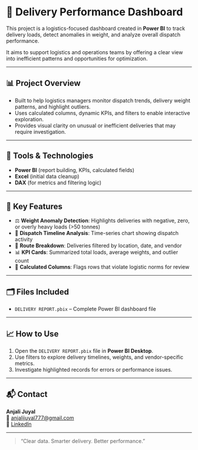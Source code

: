 # 🚚 Delivery Performance Dashboard

This project is a logistics-focused dashboard created in **Power BI** to track delivery loads, detect anomalies in weight, and analyze overall dispatch performance.

It aims to support logistics and operations teams by offering a clear view into inefficient patterns and opportunities for optimization.

---

## 📊 Project Overview

- Built to help logistics managers monitor dispatch trends, delivery weight patterns, and highlight outliers.
- Uses calculated columns, dynamic KPIs, and filters to enable interactive exploration.
- Provides visual clarity on unusual or inefficient deliveries that may require investigation.

---

## 🔧 Tools & Technologies

- **Power BI** (report building, KPIs, calculated fields)
- **Excel** (initial data cleanup)
- **DAX** (for metrics and filtering logic)

---

## 📌 Key Features

- ⚖️ **Weight Anomaly Detection**: Highlights deliveries with negative, zero, or overly heavy loads (>50 tonnes)
- 📆 **Dispatch Timeline Analysis**: Time-series chart showing dispatch activity
- 📍 **Route Breakdown**: Deliveries filtered by location, date, and vendor
- 📊 **KPI Cards**: Summarized total loads, average weights, and outlier count
- 🧮 **Calculated Columns**: Flags rows that violate logistic norms for review

---

## 🗂️ Files Included

- `DELIVERY REPORT.pbix` – Complete Power BI dashboard file

---

## 📈 How to Use

1. Open the `DELIVERY REPORT.pbix` file in **Power BI Desktop**.
2. Use filters to explore delivery timelines, weights, and vendor-specific metrics.
3. Investigate highlighted records for errors or performance issues.

---


## 📬 Contact

**Anjali Juyal**  
📧 anjalijuyal777@gmail.com  
🔗 [LinkedIn](https://linkedin.com/in/anjali-juyal-320a7221a)

---

> “Clear data. Smarter delivery. Better performance.”
